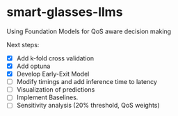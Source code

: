 # smart-glasses-llms
Using Foundation Models for QoS aware decision making

Next steps:
- [x] Add k-fold cross validation 
- [x] Add optuna 
- [x] Develop Early-Exit Model 
- [ ] Modify timings and add inference time to latency
- [ ] Visualization of predictions
- [ ] Implement Baselines.
- [ ] Sensitivity analysis (20% threshold, QoS weights)